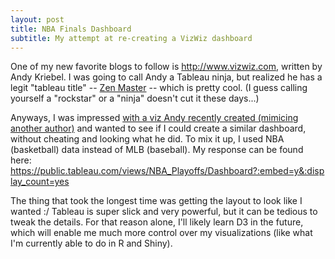 ```yaml
---
layout: post
title: NBA Finals Dashboard
subtitle: My attempt at re-creating a VizWiz dashboard
---
```


One of my new favorite blogs to follow is http://www.vizwiz.com, written by Andy Kriebel. I was going to call Andy a Tableau ninja, but realized he has a legit "tableau title" -- [Zen Master](http://www.tableau.com/ZenMasters) -- which is pretty cool. (I guess calling yourself a "rockstar" or a "ninja" doesn't cut it these days...) 

Anyways, I was impressed [with a viz Andy recently created (mimicing another author)](http://www.vizwiz.com/2016/11/how-many-times-have-teams-been-to-world.html) and wanted to see if I could create a similar dashboard, without cheating and looking what he did. To mix it up, I used NBA (basketball) data instead of MLB (baseball). My response can be found here: https://public.tableau.com/views/NBA_Playoffs/Dashboard?:embed=y&:display_count=yes

The thing that took the longest time was getting the layout to look like I wanted :/ Tableau is super slick and very powerful, but it can be tedious to tweak the details. For that reason alone, I'll likely learn D3 in the future, which will enable me much more control over my visualizations (like what I'm currently able to do in R and Shiny). 
